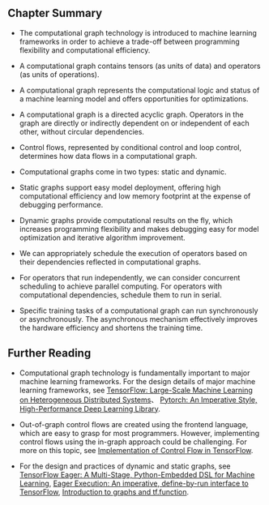 ## Chapter Summary

-   The computational graph technology is introduced to machine learning frameworks in order to achieve a trade-off between programming flexibility and computational efficiency.

-   A computational graph contains tensors (as units of data) and operators (as units of operations).

-   A computational graph represents the computational logic and status of a machine learning model and offers opportunities for optimizations.

-   A computational graph is a directed acyclic graph. Operators in the graph are directly or indirectly dependent on or independent of each other, without circular dependencies.

-   Control flows, represented by conditional control and loop control, determines how data flows in a computational graph.

-   Computational graphs come in two types: static and dynamic.

-   Static graphs support easy model deployment, offering high computational efficiency and low memory footprint at the expense of debugging performance.

-   Dynamic graphs provide computational results on the fly, which increases programming flexibility and makes debugging easy for model optimization and iterative algorithm improvement.

-   We can appropriately schedule the execution of operators based on their dependencies reflected in computational graphs.

-   For operators that run independently, we can consider concurrent scheduling to achieve parallel computing. For operators with computational dependencies, schedule them to run in serial.

-   Specific training tasks of a computational graph can run synchronously or asynchronously. The asynchronous mechanism effectively improves the hardware efficiency and shortens the training time.

## Further Reading

-   Computational graph technology is fundamentally important to major machine learning frameworks. For the design details of major machine learning frameworks, see [TensorFlow: Large-Scale Machine Learning on Heterogeneous Distributed Systems](https://arxiv.org/abs/1603.04467)、 [Pytorch: An Imperative Style, High-Performance Deep Learning Library](https://arxiv.org/abs/1912.01703).

-   Out-of-graph control flows are created using the frontend language, which are easy to grasp for most programmers. However, implementing control flows using the in-graph approach could be challenging. For more on this topic, see [Implementation of Control Flow in TensorFlow](http://download.tensorflow.org/paper/white_paper_tf_control_flow_implementation_2017_11_1.pdf).

-   For the design and practices of dynamic and static graphs, see [TensorFlow Eager: A Multi-Stage, Python-Embedded DSL for Machine Learning](https://arxiv.org/pdf/1903.01855.pdf), [Eager Execution: An imperative, define-by-run interface to TensorFlow](https://ai.googleblog.com/2017/10/eager-execution-imperative-define-by.html), [Introduction to graphs and tf.function](https://www.tensorflow.org/guide/intro\_to\_graphs).